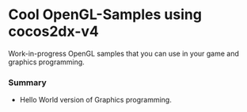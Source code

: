 # Cool OpenGL-Samples using cocos2dx-v4
Work-in-progress OpenGL samples that you can use in your game and graphics programming.

### Summary
* Hello World version of Graphics programming.
